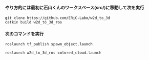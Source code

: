 #### やり方的には最初に石山くんのワークスペース(src/)に移動して次を実行
```
git clone https://github.com/ERiC-Labo/w2d_to_3d
catkin build w2d_to_3d_ros
```

#### 次のコマンドを実行
```
roslaunch tf_publish spawn_object.launch
```
```
roslaunch w2d_to_3d_ros colored_cloud.launch